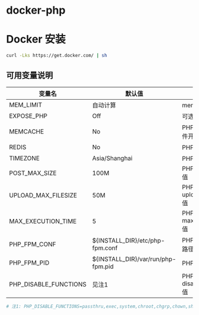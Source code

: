 # docker-php

# Docker 安装
```bash
curl -Lks https://get.docker.com/ | sh
```

## 可用变量说明

| 变量名 | 默认值 | 描述 |
| -------- | ------------- | ----------- |
| MEM_LIMIT | 自动计算 | memory_limit的值 |
| EXPOSE_PHP | Off  | 可选值Off或者On |
| MEMCACHE | No | PHP Memcache 插件开关 |
| REDIS | No | PHP Redis 插件开关 |
| TIMEZONE | Asia/Shanghai | PHP 时区 |
| POST_MAX_SIZE | 100M | PHP post_max_size 值 |
| UPLOAD_MAX_FILESIZE | 50M | PHP upload_max_filesize 值 |
| MAX_EXECUTION_TIME | 5 | PHP max_execution_time 值 |
| PHP_FPM_CONF | ${INSTALL_DIR}/etc/php-fpm.conf | PHP-FPM 配置文件路径 |
| PHP_FPM_PID | ${INSTALL_DIR}/var/run/php-fpm.pid | PHP-PID 路径 |
| PHP_DISABLE_FUNCTIONS | 见注1 | PHP disable_functions 值 |

```bash
# 注1: PHP_DISABLE_FUNCTIONS=passthru,exec,system,chroot,chgrp,chown,shell_exec,proc_open,proc_get_status,ini_alter,ini_restore,dl,openlog,syslog,readlink,symlink,popepassthru,stream_socket_server,fsocket,popen
```

